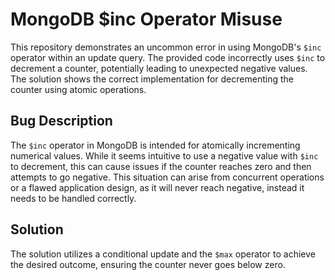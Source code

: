 # MongoDB $inc Operator Misuse
This repository demonstrates an uncommon error in using MongoDB's `$inc` operator within an update query.  The provided code incorrectly uses `$inc` to decrement a counter, potentially leading to unexpected negative values.  The solution shows the correct implementation for decrementing the counter using atomic operations.

## Bug Description
The `$inc` operator in MongoDB is intended for atomically incrementing numerical values.  While it seems intuitive to use a negative value with `$inc` to decrement,  this can cause issues if the counter reaches zero and then attempts to go negative.  This situation can arise from concurrent operations or a flawed application design, as it will never reach negative, instead it needs to be handled correctly.

## Solution
The solution utilizes a conditional update and the `$max` operator to achieve the desired outcome, ensuring the counter never goes below zero.